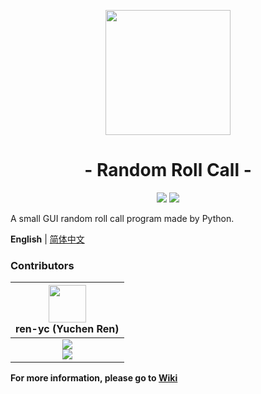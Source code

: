 <p align="center">
<img src="https://ren-yc.github.io/assets/ClassTools/RRC_big.png" width="200">
</p>

<h1 align="center">- Random Roll Call -</h1>

<p align="center">
<img src="https://img.shields.io/github/v/release/class-tools/RandomRollCall.svg?logo=iCloud">
<img src="https://img.shields.io/badge/support-Windows-blue?logo=Windows">
</p>

A small GUI random roll call program made by Python.

**English** | [简体中文](./README.zh-Hans.md)

### Contributors

| <img src="https://avatars.githubusercontent.com/u/53416099?v=4" width="60px"></br> ren-yc (Yuchen Ren) |
| :---: |
| ![](https://shields.io/badge/Coding-green?logo=visual-studio-code&style=for-the-badge)<br>![](https://shields.io/badge/BugTester-yellow?logo=open-bug-bounty&style=for-the-badge) |

**For more information, please go to [Wiki](https://github.com/ren-yc/RandomRollCall/wiki)**